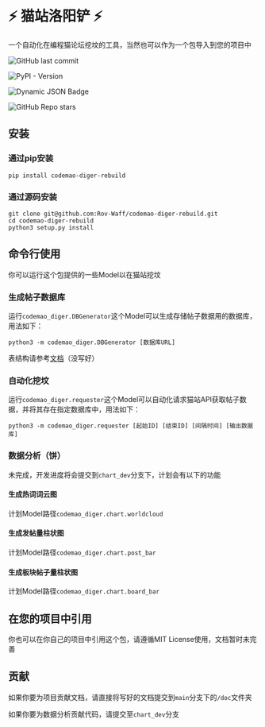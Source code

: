# ⚡ 猫站洛阳铲 ⚡

一个自动化在编程猫论坛挖坟的工具，当然也可以作为一个包导入到您的项目中

![GitHub last commit](https://img.shields.io/github/last-commit/Rov-Waff/codemao-diger-rebuild)

![PyPI - Version](https://img.shields.io/pypi/v/codemao-diger-rebuild)

![Dynamic JSON Badge](https://img.shields.io/badge/dynamic/json?url=https%3A%2F%2Fapi.codemao.cn%2Fweb%2Fforums%2Fposts%2F1630334%2Fdetails&query=n_views&label=%E7%8C%AB%E7%AB%99%E7%A4%BE%E5%8C%BA)

![GitHub Repo stars](https://img.shields.io/github/stars/Rov-Waff/codemao-diger-rebuild)

## 安装

### 通过pip安装

``````shell
pip install codemao-diger-rebuild
``````

### 通过源码安装

```shell
git clone git@github.com:Rov-Waff/codemao-diger-rebuild.git
cd codemao-diger-rebuild
python3 setup.py install
```

## 命令行使用

你可以运行这个包提供的一些Model以在猫站挖坟

### 生成帖子数据库

运行`codemao_diger.DBGenerator`这个Model可以生成存储帖子数据用的数据库，用法如下：

```shell
python3 -m codemao_diger.DBGenerator [数据库URL]
```

表结构请参考[文档](#)（没写好）

### 自动化挖坟

运行`codemao_diger.requester`这个Model可以自动化请求猫站API获取帖子数据，并将其存在指定数据库中，用法如下：

```shell
python3 -m codemao_diger.requester [起始ID] [结束ID] [间隔时间] [输出数据库]
```

### 数据分析（饼）

未完成，开发进度将会提交到`chart_dev`分支下，计划会有以下的功能

#### 生成热词词云图

计划Model路径`codemao_diger.chart.worldcloud`

#### 生成发帖量柱状图

计划Model路径`codemao_diger.chart.post_bar`

#### 生成板块帖子量柱状图

计划Model路径`codemao_diger.chart.board_bar`

## 在您的项目中引用

你也可以在你自己的项目中引用这个包，请遵循MIT License使用，文档暂时未完善

## 贡献

如果你要为项目贡献文档，请直接将写好的文档提交到`main`分支下的`/doc`文件夹

如果你要为数据分析贡献代码，请提交至`chart_dev`分支
